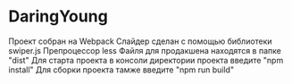 # DaringYoung
Проект собран на Webpack 
Слайдер сделан с помощью библиотеки swiper.js
Препроцессор less
Файля для продакшена находятся в папке "dist"
Для старта проекта в консоли директории проекта введите "npm install"
Для сборки проекта тамже введите "npm run build"

